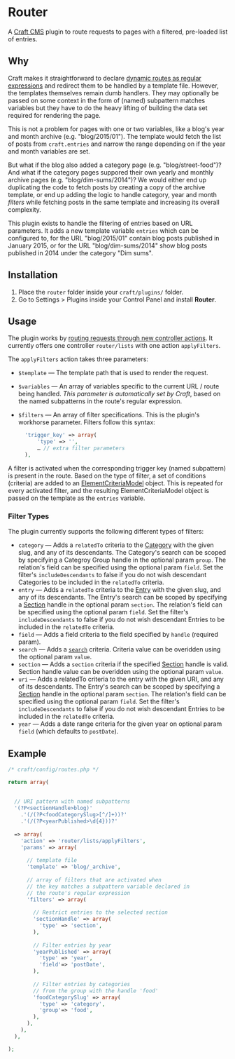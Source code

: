 Router
======

A [Craft CMS][craft] plugin to route requests to pages with a filtered, pre-loaded list of entries.



Why
---

Craft makes it straightforward to declare [dynamic routes as regular expressions][ar]
and redirect them to be handled by a template file. However, the templates themselves
remain dumb handlers. They may optionally be passed on some context in the form of (named)
subpattern matches variables but they have to do the heavy lifting of building the data set
required for rendering the page.

This is not a problem for pages with one or two variables, like a blog's year and month archive
(e.g. "blog/2015/01").
The template would fetch the list of posts from `craft.entries` and narrow the range
depending on if the year and month variables are set.

But what if the blog also added a category page (e.g. "blog/street-food")?
And what if the category pages suppored their own yearly and monthly archive pages
(e.g. "blog/dim-sums/2014")? We would either end up duplicating the code to fetch posts
by creating a copy of the archive template, or end up adding the logic to handle category,
year and month _filters_ while fetching posts in the same template and increasing its overall complexity.

This plugin exists to handle the filtering of entries based on URL parameters.
It adds a new template variable `entries` which can be configured to,
for the URL "blog/2015/01" contain blog posts published in January 2015, or for the URL "blog/dim-sums/2014" show blog posts published in 2014 under the category "Dim sums".

[ar]:http://buildwithcraft.com/docs/routing#advanced-routing "Advanced Routing - Craft Docs"



Installation
------------

1. Place the `router` folder inside your `craft/plugins/` folder.
2. Go to Settings > Plugins inside your Control Panel and install **Router**.



Usage
-----

The plugin works by [routing requests through new controller actions][rca].
It currently offers one controller `router/lists` with one action `applyFilters`.

[rca]:http://buildwithcraft.com/docs/routing#routing-to-controller-actions "Routing to Controller Actions - Craft Docs"

The `applyFilters` action takes three parameters:

- `$template` — The template path that is used to render the request.
    
- `$variables` — An array of variables specific to the current URL / route being handled. _This parameter is automatically set by Craft_, based on the named subpatterns in the route's regular expression.

- `$filters` — An array of filter specifications. This is the plugin's workhorse parameter. Filters follow this syntax:
  ```php  
    'trigger_key' => array(
        'type' => '',
        … // extra filter parameters
    ),
  ```

A filter is activated when the corresponding trigger key (named subpattern) is present in the route. Based on the type of filter, a set of conditions (criteria) are added to an [ElementCriteriaModel][ecm] object. This is repeated for every activated filter, and the resulting ElementCriteriaModel object is passed on the template as the `entries` variable.

[ecm]:http://buildwithcraft.com/docs/templating/elementcriteriamodel

### Filter Types

The plugin currently supports the following different types of filters:

- `category` — Adds a `relatedTo` criteria to the [Category][cat] with the given slug, and any of its descendants. The Category's search can be scoped by specifying a Categroy Group handle in the optional param `group`. The relation's field can be specified using the optional param `field`. Set the filter's `includeDescendants` to false if you do not wish descendant Categories to be included in the `relatedTo` criteria.
- `entry` — Adds a `relatedTo` criteria to the [Entry][] with the given slug, and any of its descendants. The Entry's search can be scoped by specifying a [Section][sec] handle in the optional param `section`. The relation's field can be specified using the optional param `field`. Set the filter's `includeDescendants` to false if you do not wish descendant Entries to be included in the `relatedTo` criteria.
- `field` — Adds a field criteria to the field specified by `handle` (required param).
- `search` — Adds a [`search`][search] criteria. Criteria value can be overidden using the optional param `value`.
- `section` — Adds a `section` criteria if the specified [Section][sec] handle is valid. Section handle value can be overidden using the optional param `value`.
- `uri` — Adds a relatedTo criteria to the entry with the given URI, and any of its descendants. The Entry's search can be scoped by specifying a [Section][sec] handle in the optional param `section`. The relation's field can be specified using the optional param `field`. Set the filter's `includeDescendants` to false if you do not wish descendant Entries to be included in the `relatedTo` criteria.
- `year` — Adds a date range criteria for the given year on optional param `field` (which defaults to `postDate`).

[cat]:http://buildwithcraft.com/docs/categories
[entry]:http://buildwithcraft.com/docs/templating/entrymodel
[sec]:http://buildwithcraft.com/docs/sections-and-entries#sections
[search]:http://buildwithcraft.com/docs/searching



Example
-------

```php
/* craft/config/routes.php */

return array(
  
  
  // URI pattern with named subpatterns
  '(?P<sectionHandle>blog)'
    .'(/(?P<foodCategorySlug>[^/]+))?'
    .'(/(?P<yearPublished>\d{4}))?'
    
  => array(
    'action' => 'router/lists/applyFilters',
    'params' => array(
      
      // template file
      'template' => 'blog/_archive',
      
      // array of filters that are activated when
      // the key matches a subpattern variable declared in
      // the route's regular expression
      'filters' => array(
        
        // Restrict entries to the selected section
        'sectionHandle' => array(
          'type' => 'section',
        ),
        
        // Filter entries by year
        'yearPublished' => array(
          'type' => 'year',
          'field'=> 'postDate',
        ),
        
        // Filter entries by categories
        // from the group with the handle 'food'
        'foodCategorySlug' => array(
          'type' => 'category',
          'group'=> 'food',
        ),
      ),
    ),
  ),

);
```



[craft]:http://buildwithcraft.com/
